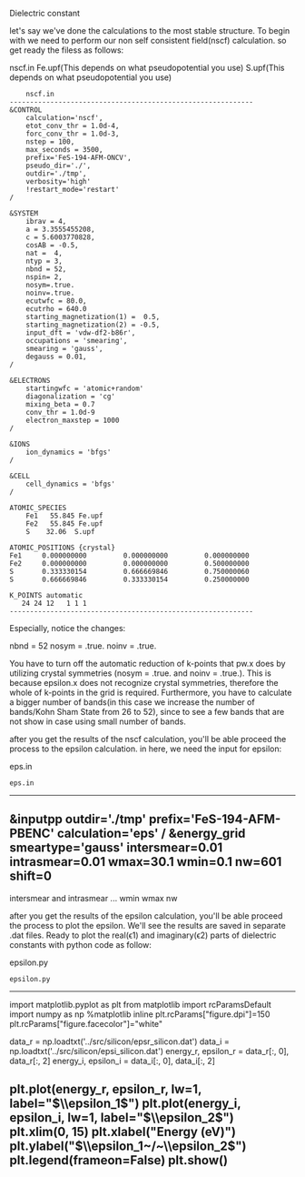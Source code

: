 Dielectric constant

let's say we've done the calculations to the most stable structure.
To begin with we need to perform our non self consistent field(nscf) calculation.
so get ready the filess as follows:

nscf.in
Fe.upf(This depends on what pseudopotential you use)
S.upf(This depends on what pseudopotential you use)

```ASM:
	nscf.in
------------------------------------------------------------
&CONTROL
    calculation='nscf',
    etot_conv_thr = 1.0d-4,
    forc_conv_thr = 1.0d-3,
    nstep = 100,
    max_seconds = 3500,
    prefix='FeS-194-AFM-ONCV',
    pseudo_dir='./',
    outdir='./tmp',
    verbosity='high'
    !restart_mode='restart'
/

&SYSTEM
    ibrav = 4,
    a = 3.3555455208,
    c = 5.6003770828,
    cosAB = -0.5,
    nat =  4,
    ntyp = 3,
    nbnd = 52,
    nspin= 2,
    nosym=.true.
    noinv=.true.
    ecutwfc = 80.0,
    ecutrho = 640.0
    starting_magnetization(1) =  0.5,
    starting_magnetization(2) = -0.5,
    input_dft = 'vdw-df2-b86r',
    occupations = 'smearing',
    smearing = 'gauss',
    degauss = 0.01,
/

&ELECTRONS
    startingwfc = 'atomic+random'
    diagonalization = 'cg'
    mixing_beta = 0.7
    conv_thr = 1.0d-9
    electron_maxstep = 1000
/

&IONS
    ion_dynamics = 'bfgs'
/

&CELL
    cell_dynamics = 'bfgs'
/

ATOMIC_SPECIES
    Fe1   55.845 Fe.upf
    Fe2   55.845 Fe.upf
    S    32.06  S.upf

ATOMIC_POSITIONS {crystal}
Fe1     0.000000000         0.000000000         0.000000000
Fe2     0.000000000         0.000000000         0.500000000
S       0.333330154         0.666669846         0.750000060
S       0.666669846         0.333330154         0.250000000

K_POINTS automatic
   24 24 12   1 1 1
------------------------------------------------------------
```

Especially, notice the changes:

  nbnd = 52
  nosym = .true.
  noinv = .true.

You have to turn off the automatic reduction of k-points that pw.x does by utilizing crystal symmetries (nosym = .true. and noinv = .true.). This is because epsilon.x does not recognize crystal symmetries, therefore the whole of k-points in the grid is required. Furthermore, you have to calculate a bigger number of bands(in this case we increase the number of bands/Kohn Sham State from 26 to 52), since to see a few bands that are not show in case using small number of bands.

after you get the results of the nscf calculation, you'll be able proceed the process to the epsilon calculation. in here, we need the input for epsilon:

eps.in

	eps.in
------------------------------------------------------------
&inputpp
 outdir='./tmp'
 prefix='FeS-194-AFM-PBENC'
 calculation='eps'
/
&energy_grid
 smeartype='gauss'
 intersmear=0.01
 intrasmear=0.01
 wmax=30.1
 wmin=0.1
 nw=601
 shift=0
------------------------------------------------------------

intersmear and intrasmear ...
wmin wmax nw

after you get the results of the epsilon calculation, you'll be able proceed the process to plot the epsilon. We'll see the results are saved in separate .dat files. Ready to plot the real(ϵ1) and imaginary(ϵ2) parts of dielectric constants with python code as follow:

epsilon.py


	epsilon.py
------------------------------------------------------------
import matplotlib.pyplot as plt
from matplotlib import rcParamsDefault
import numpy as np
%matplotlib inline
plt.rcParams["figure.dpi"]=150
plt.rcParams["figure.facecolor"]="white"

data_r = np.loadtxt('../src/silicon/epsr_silicon.dat')
data_i = np.loadtxt('../src/silicon/epsi_silicon.dat')
energy_r, epsilon_r = data_r[:, 0], data_r[:, 2]
energy_i, epsilon_i = data_i[:, 0], data_i[:, 2]

plt.plot(energy_r, epsilon_r, lw=1, label="$\\epsilon_1$")
plt.plot(energy_i, epsilon_i, lw=1, label="$\\epsilon_2$")
plt.xlim(0, 15)
plt.xlabel("Energy (eV)")
plt.ylabel("$\\epsilon_1~/~\\epsilon_2$")
plt.legend(frameon=False)
plt.show()
------------------------------------------------------------